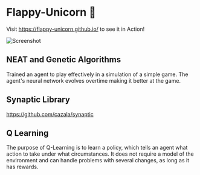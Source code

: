 # Flappy-Unicorn :unicorn:
Visit https://flappy-unicorn.github.io/ to see it in Action!

![Screenshot](unicornvid.gif)

## NEAT and Genetic Algorithms 
Trained an agent to play effectively in a simulation of a simple game. The agent's neural network evolves overtime making it better at the game. 

## Synaptic Library
https://github.com/cazala/synaptic

## Q Learning
The purpose of Q-Learning is to learn a policy, which tells an agent what action to take under what circumstances. It does not require a model of the environment and can handle problems with several changes, as long as it has rewards.
